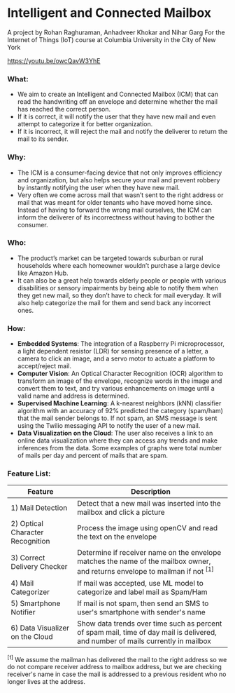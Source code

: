 # Intelligent and Connected Mailbox
A project by Rohan Raghuraman, Anhadveer Khokar and Nihar Garg
For the Internet of Things (IoT) course at Columbia University in the City of New York

https://youtu.be/owcQavW3YhE

### What:
- We aim to create an Intelligent and Connected Mailbox (ICM) that can read the handwriting off an envelope and determine whether the mail has reached the correct person.
- If it is correct, it will notify the user that they have new mail and even attempt to categorize it for better organization.
- If it is incorrect, it will reject the mail and notify the deliverer to return the mail to its sender.

### Why:
- The ICM is a consumer-facing device that not only improves efficiency and organization, but also helps secure your mail and prevent robbery by instantly notifying the user when they have new mail.
- Very often we come across mail that wasn’t sent to the right address or mail that was meant for older tenants who have moved home since. Instead of having to forward the wrong mail ourselves, the ICM can inform the deliverer of its incorrectness without having to bother the consumer.

### Who:
- The product’s market can be targeted towards suburban or rural households where each homeowner wouldn’t purchase a large device like Amazon Hub.
- It can also be a great help towards elderly people or people with various disabilities or sensory impairments by being able to notify them when they get new mail, so they don’t have to check for mail everyday. It will also help categorize the mail for them and send back any incorrect ones.

### How:
- **Embedded Systems**: The integration of a Raspberry Pi microprocessor, a light dependent resistor (LDR) for sensing presence of a letter, a camera to click an image, and a servo motor to actuate a platform to accept/reject mail.
- **Computer Vision**: An Optical Character Recognition (OCR) algorithm to transform an image of the envelope, recognize words in the image and convert them to text, and try various enhancements on image until a valid name and address is determined.
- **Supervised Machine Learning**: A k-nearest neighbors (kNN) classifier algorithm with an accuracy of 92% predicted the category (spam/ham) that the mail sender belongs to. If not spam, an SMS message is sent using the Twilio messaging API to notify the user of a new mail.
- **Data Visualization on the Cloud**: The user also receives a link to an online data visualization where they can access any trends and make inferences from the data. Some examples of graphs were total number of mails per day and percent of mails that are spam.

### Feature List:
| Feature | Description |
| --- | --- |
| 1) Mail Detection | Detect that a new mail was inserted into the mailbox and click a picture |
| 2) Optical Character Recognition | Process the image using openCV and read the text on the envelope |
| 3) Correct Delivery Checker | Determine if receiver name on the envelope matches the name of the mailbox owner, and returns envelope to mailman if not <sup>[1]</sup> |
| 4) Mail Categorizer | If mail was accepted, use ML model to categorize and label mail as Spam/Ham |
| 5) Smartphone Notifier | If mail is not spam, then send an SMS to user's smartphone with sender's name |
| 6) Data Visualizer on the Cloud | Show data trends over time such as percent of spam mail, time of day mail is delivered, and number of mails currently in mailbox |

<sup>[1]</sup> We assume the mailman has delivered the mail to the right address so we do not compare receiver address to mailbox address, but we are checking receiver's name in case the mail is addressed to a previous resident who no longer lives at the address.
